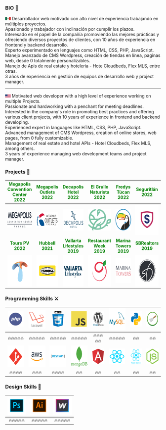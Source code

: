 ### BIO 🤖

<img src='https://raw.githubusercontent.com/cloudxyz/cloudxyz/master/flags/mx.png' height='10px' > Desarrollador web motivado con alto nivel de experiencia trabajando en múltiples proyectos.<br/>
Apasionado y trabajador con inclinación por cumplir los plazos.<br/>
Interesado en el papel de la compañía promoviendo las mejores prácticas y ofreciendo diversos proyectos de clientes, con 10 años de experiencia en frontend y backend desarrollo.<br/>
Experto experimentado en lenguajes como HTML, CSS, PHP, JavaScript.<br/>
Manejo avanzado de CMS Wordpress, creación de tiendas en línea, paginas web, desde 0 totalmente personalizables.<br/>
Manejo de Apis de real estate y hoteleria - Hote Cloudbeds, Flex MLS, entre otras.<br/>
3 años de experiencia en gestión de equipos de desarrollo web y project manager.

------------

<img src='https://raw.githubusercontent.com/cloudxyz/cloudxyz/master/flags/usa.png' height='10px' > Motivated web developer with a high level of experience working on multiple Projects.<br/>
Passionate and hardworking with a penchant for meeting deadlines.<br/>
Interested in the company's role in promoting best practices and offering various client projects, with 10 years of experience in frontend and backend developing.<br/>
Experienced expert in languages like HTML, CSS, PHP, JavaScript.<br/>
Advanced management of CMS Wordpress, creation of online stores, web pages, from 0 fully customizable.<br/>
Management of real estate and hotel APIs - Hotel Cloudbeds, Flex MLS, among others.<br/>
3 years of experience managing web development teams and project manager.

### Projects 🚀
|<span style="color:green"><strong>Megapolis Convention Center<br/>2022</strong></span>|<span style="color:green"><strong>Megapolis Outlets<br/>2022</strong></span>|<span style="color:green"><strong>Decapolis Hotel<br/>2022</strong></span>|<span style="color:green"><strong>El Grullo Naturista<br/>2022</strong></span>|<span style="color:green"><strong>Fredys Túcan<br/>2022</strong></span>|<span style="color:green"><strong>Seguritlán<br/>2022</strong></span>|
| :------------: | :------------: |:------------: |:------------: |:------------: |:------------: |
|<a href="https://megapolisconvention.com/"><img src='https://raw.githubusercontent.com/cloudxyz/cloudxyz/master/portfolio/conventions.png' height='50px' ></a>|<a href="http://megapolisoutlets.carbonomarketing.mx/"><img src='https://raw.githubusercontent.com/cloudxyz/cloudxyz/master/portfolio/outlets.png' height='50px' ></a>|<a href="https://decapolishotel.com/"><img src='https://raw.githubusercontent.com/cloudxyz/cloudxyz/master/portfolio/decapolis.png' height='70px' ></a>|<a href="https://www.elgrullonaturista.com.mx/"><img src='https://raw.githubusercontent.com/cloudxyz/cloudxyz/master/portfolio/grullo.png' height='70px' ></a>|<a href="https://fredystucan.com/"><img src='https://raw.githubusercontent.com/cloudxyz/cloudxyz/master/portfolio/fredys.png' height='70px' ></a>|<a href="https://www.seguritlan.com/"><img src='https://raw.githubusercontent.com/cloudxyz/cloudxyz/master/portfolio/seguritlan.png' height='100px' ></a>
|<span style="color:green"><strong>Tours PV<br/>2022</strong></span>|<span style="color:green"><strong>Hubbell<br/>2021</strong></span>|<span style="color:green"><strong>Vallarta Lifestyles<br/>2019</strong></span>|<span style="color:green"><strong>Restaurant Week<br/>2019</strong></span>|<span style="color:green"><strong>Marina Towers<br/>2019</strong></span>|<span style="color:green"><strong>SBRealtors<br/>2019</strong></span>|
|<a href="https://toursenpuertovallarta.com/"><img src='https://raw.githubusercontent.com/cloudxyz/cloudxyz/master/portfolio/tours.png' height='100px' ></a>|<a href="http://hubbellmexico.web-club.es/"><img src='https://raw.githubusercontent.com/cloudxyz/cloudxyz/master/portfolio/hubbell.png' height='100px'> </a>|<a href="https://vallartalifestyles.com/"><img src='https://raw.githubusercontent.com/cloudxyz/cloudxyz/master/portfolio/vl.png' height='100px' ></a>|<a href="https://restaurantweekpv.com/"><img src='https://raw.githubusercontent.com/cloudxyz/cloudxyz/master/portfolio/rw.png' height='100px' ></a>|<a href="https://marinatowers.mx/"><img src='https://raw.githubusercontent.com/cloudxyz/cloudxyz/master/portfolio/mt.png' height='80px' ></a>|<a href="https://sbrealtors.mx/"><img src='https://raw.githubusercontent.com/cloudxyz/cloudxyz/master/portfolio/sb.png' height='100px' ></a>|
### Programming Skills ⚔️
|<img src='https://raw.githubusercontent.com/cloudxyz/cloudxyz/master/skills/php.png' height='50px' >|<img src='https://raw.githubusercontent.com/cloudxyz/cloudxyz/master/skills/laravel.png' height='60px'>|<img src='https://raw.githubusercontent.com/cloudxyz/cloudxyz/master/skills/css.png' height='50px'>|<img src='https://raw.githubusercontent.com/cloudxyz/cloudxyz/master/skills/javascript.jpg' height='50px'>|<img src='https://raw.githubusercontent.com/cloudxyz/cloudxyz/master/skills/wordpress.png' height='50px'>|<img src='https://raw.githubusercontent.com/cloudxyz/cloudxyz/master/skills/mysql.png' height='70px'>|<img src='https://raw.githubusercontent.com/cloudxyz/cloudxyz/master/skills/python.png' height='50px' >|<img src='https://raw.githubusercontent.com/cloudxyz/cloudxyz/master/skills/scrapy.png' height='50px'>|
| :------------: | :------------: |:------------: |:------------: |:------------: |:------------: |:------------: |:------------: |
|🔥🔥🔥🔥🔥|🔥🔥🔥🔥🔥|🔥🔥🔥🔥🔥|🔥🔥🔥🔥🔥|🔥🔥🔥🔥🔥|🔥🔥🔥🔥🔥|🔥🔥|🔥🔥|
|<img src='https://raw.githubusercontent.com/cloudxyz/cloudxyz/master/skills/git.png' height='70px'>|<img src='https://raw.githubusercontent.com/cloudxyz/cloudxyz/master/skills/aws.png' height='70px'>|<img src='https://raw.githubusercontent.com/cloudxyz/cloudxyz/master/skills/apirest.png' height='70px'>|<img src='https://raw.githubusercontent.com/cloudxyz/cloudxyz/master/skills/mongo.png' height='70px' >|<img src='https://raw.githubusercontent.com/cloudxyz/cloudxyz/master/skills/angular.png' height='50px'>|<img src='https://raw.githubusercontent.com/cloudxyz/cloudxyz/master/skills/react.png' height='50px'>|<img src='https://raw.githubusercontent.com/cloudxyz/cloudxyz/master/skills/reactnative.png' height='50px'>|<img src='https://raw.githubusercontent.com/cloudxyz/cloudxyz/master/skills/nodejs.png' height='50px' >|
|🔥🔥🔥🔥|🔥🔥🔥|🔥🔥🔥🔥|🔥🔥|🔥🔥|🔥🔥|🔥🔥|🔥🔥|

### Design Skills 🎨
|<img src='https://raw.githubusercontent.com/cloudxyz/cloudxyz/master/skills/photoshop.png' height='60px' >|<img src='https://raw.githubusercontent.com/cloudxyz/cloudxyz/master/skills/illustrator.png' height='60px'>|<img src='https://raw.githubusercontent.com/cloudxyz/cloudxyz/master/skills/webflow.png' height='60px'>|
| :------------: | :------------: |:------------: |
|🔥🔥🔥🔥🔥|🔥🔥🔥🔥🔥|🔥🔥🔥🔥🔥|
